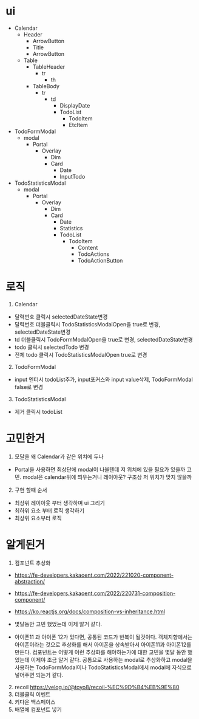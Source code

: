 # ui
- Calendar
  - Header
    - ArrowButton
    - Title
    - ArrowButton
  - Table
    - TableHeader
      - tr
        - th
    - TableBody
      - tr
        - td
          - DisplayDate
          - TodoList
            - TodoItem
            - EtcItem
- TodoFormModal
  - modal
    - Portal
      - Overlay
        - Dim
        - Card
          - Date
          - InputTodo
- TodoStatisticsModal
  - modal
    - Portal
      - Overlay
        - Dim
        - Card
          - Date
          - Statistics
          - TodoList
            - TodoItem
               - Content
               - TodoActions
                - TodoActionButton
# 로직
1. Calendar
- 달력번호 클릭시 selectedDateState변경
- 달력번호 더블클릭시 TodoStatisticsModalOpen을 true로 변경, selectedDateState변경
- td 더블클릭시 TodoFormModalOpen을 true로 변경, selectedDateState변경
- todo 클릭시 selectedTodo 변경
- 전체 todo 클릭시 TodoStatisticsModalOpen true로 변경
2. TodoFormModal
- input 엔터시 todoList추가, input포커스와 input value삭제, TodoFormModal false로 변경 
3. TodoStatisticsModal
- 제거 클릭시 todoList

# 고민한거
1. 모달을 왜 Calendar과 같은 위치에 두나
- Portal을 사용하면 최상단에 modal이 나올텐데 저 위치에 있을 필요가 있을까 고민. modal은 calendar위에 띄우는거니 레이아웃? 구조상 저 위치가 맞지 않을까
2. 구현 할때 순서
- 최상위 레이아웃 부터 생각하며 ui 그리기
- 최하위 요소 부터 로직 생각하기
- 최상위 요소부터 로직 
# 알게된거
1.  컴포넌트 추상화
- https://fe-developers.kakaoent.com/2022/221020-component-abstraction/
- https://fe-developers.kakaoent.com/2022/220731-composition-component/
- https://ko.reactjs.org/docs/composition-vs-inheritance.html

- 몇달동안 고민 했었는데 이제 알거 같다. 
- 아이폰11 과 아이폰 12가 있다면, 공통된 코드가 반복이 될것이다. 객체지향에서는 아이폰이라는 것으로 추상화를 해서 아이폰을 상속받아서 아이폰11과 아이폰12를 만든다. 컴포넌트는 어떻게 이런 추상화를 해야하는가에 대한 고민을 몇달 동안 했었는데 이제야 조금 알거 같다. 공통으로 사용하는 modal로 추상화하고 modal을 사용하는 TodoFormModal이나 TodoStatisticsModal에서 modal에 자식으로 넣어주면 되는거 같다.
2. recoil
https://velog.io/@toyo8/recoil-%EC%9D%B4%EB%9E%80
3. 더블클릭 이벤트
4. 키다운 백스페이스
5. 배열에 컴포넌트 넣기

